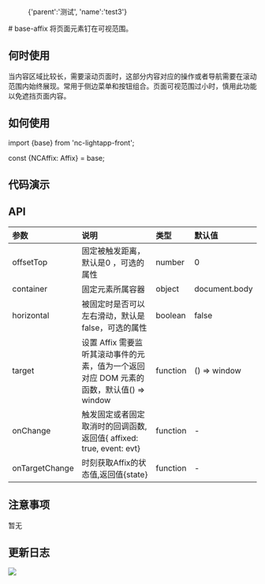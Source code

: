 <menu>
{'parent':'测试',
'name':'test3'}
</menu>
# base-affix
将页面元素钉在可视范围。

 ## 何时使用
当内容区域比较长，需要滚动页面时，这部分内容对应的操作或者导航需要在滚动范围内始终展现。常用于侧边菜单和按钮组合。页面可视范围过小时，慎用此功能以免遮挡页面内容。

 ## 如何使用
import {base} from 'nc-lightapp-front';

const {NCAffix: Affix} = base;

 ## 代码演示

 ## API

 |参数|说明|类型|默认值|
|:---|:-----|:----|:------|
offsetTop | 固定被触发距离，默认是0 ，可选的属性 | number | 0
container| 固定元素所属容器| object| document.body
horizontal| 被固定时是否可以左右滑动，默认是false，可选的属性| boolean| false
target| 设置 Affix 需要监听其滚动事件的元素，值为一个返回对应 DOM 元素的函数，默认值() => window| function| () => window
onChange| 触发固定或者固定取消时的回调函数,返回值{ affixed: true, event: evt}| function| -
onTargetChange| 时刻获取Affix的状态值,返回值{state}| function| -

 ## 注意事项

 暂无

 ## 更新日志
 <img src='/static/doc/doc3/images/注解.jpg'/>